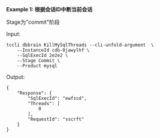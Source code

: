 **Example 1: 根据会话ID中断当前会话**

Stage为"commit"阶段

Input: 

```
tccli dbbrain KillMySqlThreads --cli-unfold-argument  \
    --InstanceId cdb-8jawylhf \
    --SqlExecId 2e2e2 \
    --Stage Commit \
    --Product mysql
```

Output: 
```
{
    "Response": {
        "SqlExecId": "ewfscd",
        "Threads": [
            0
        ],
        "RequestId": "sscrft"
    }
}
```

